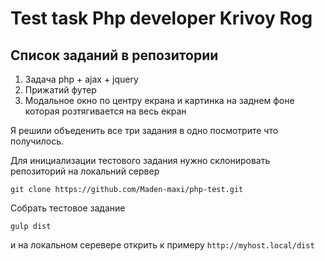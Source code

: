 # Test task Php developer Krivoy Rog
## Список заданий в репозитории

1. Задача php + ajax + jquery
2. Прижатий футер
3. Модальное окно по центру екрана и картинка на заднем фоне которая розтягивается на весь екран

Я решили объеденить все три задания в одно посмотрите что получилось.

Для инициализации тестового задания нужно склонировать репозиторий на локальний сервер

`git clone https://github.com/Maden-maxi/php-test.git`

Собрать тестовое задание

`gulp dist`

и на локальном серевере открить к примеру `http://myhost.local/dist`
